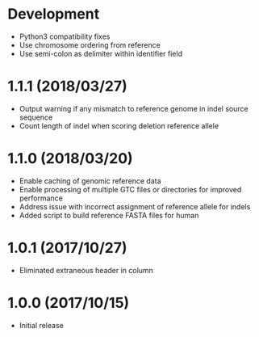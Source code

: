 # Development
* Python3 compatibility fixes
* Use chromosome ordering from reference
* Use semi-colon as delimiter within identifier field

# 1.1.1 (2018/03/27)
* Output warning if any mismatch to reference genome in indel source sequence
* Count length of indel when scoring deletion reference allele

# 1.1.0 (2018/03/20)
* Enable caching of genomic reference data
* Enable processing of multiple GTC files or directories for improved performance
* Address issue with incorrect assignment of reference allele for indels
* Added script to build reference FASTA files for human

# 1.0.1 (2017/10/27)
* Eliminated extraneous header in column

# 1.0.0 (2017/10/15)
* Initial release